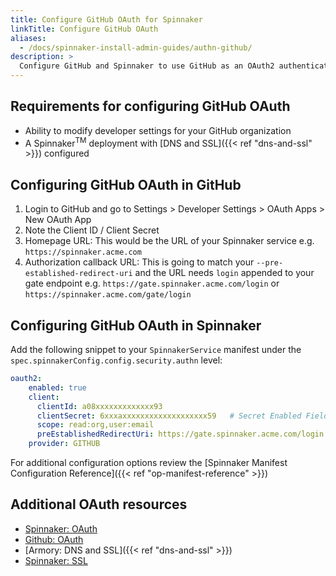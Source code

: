 ```yaml
---
title: Configure GitHub OAuth for Spinnaker
linkTitle: Configure GitHub OAuth
aliases:
  - /docs/spinnaker-install-admin-guides/authn-github/
description: >
  Configure GitHub and Spinnaker to use GitHub as an OAuth2 authenticator.
---
```


## Requirements for configuring GitHub OAuth

* Ability to modify developer settings for your GitHub organization
* A Spinnaker<sup>TM</sup> deployment with [DNS and SSL]({{< ref "dns-and-ssl" >}}) configured

## Configuring GitHub OAuth in GitHub

1. Login to GitHub and go to Settings > Developer Settings > OAuth Apps > New OAuth App
2. Note the Client ID / Client Secret
3. Homepage URL: This would be the URL of your Spinnaker service e.g. `https://spinnaker.acme.com`
4. Authorization callback URL: This is going to match your `--pre-established-redirect-uri` and the URL needs `login` appended to your gate endpoint e.g. `https://gate.spinnaker.acme.com/login`  or `https://spinnaker.acme.com/gate/login`

## Configuring GitHub OAuth in Spinnaker

Add the following snippet to your `SpinnakerService` manifest under the `spec.spinnakerConfig.config.security.authn` level:

```yaml
oauth2:
    enabled: true
    client:
      clientId: a08xxxxxxxxxxxxx93
      clientSecret: 6xxxaxxxxxxxxxxxxxxxxxxx59   # Secret Enabled Field
      scope: read:org,user:email
      preEstablishedRedirectUri: https://gate.spinnaker.acme.com/login
    provider: GITHUB
```

For additional configuration options review the [Spinnaker Manifest Configuration Reference]({{< ref "op-manifest-reference" >}})

## Additional OAuth resources

* [Spinnaker: OAuth](https://www.spinnaker.io/setup/security/authentication/oauth/)
* [Github: OAuth](https://help.github.com/en/articles/authorizing-oauth-apps)
* [Armory: DNS and SSL]({{< ref "dns-and-ssl" >}})
* [Spinnaker: SSL](https://www.spinnaker.io/setup/security/ssl/)
